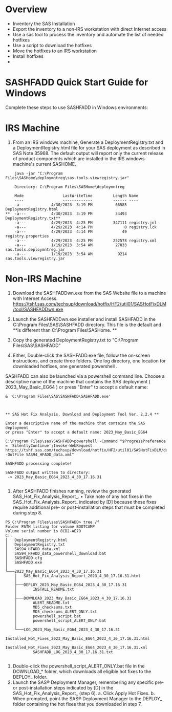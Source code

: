 # Overview 
- Inventory the SAS Installation
- Export the inventory to a non-IRS workstation with direct Internet access
- Use a sas tool to process the inventory and automate the list of needed hotfixes
- Use a script to download the hotfixes
- Move the hotfixes to an IRS workstation
- Install hotfixes
- 
# SASHFADD Quick Start Guide for Windows
Complete these steps to use SASHFADD in Windows environments:

# IRS Machine

1. From an IRS windows machine,  Generate a DeploymentRegistry.txt and a DeploymentRegistry.html file for your SAS deployment as described in SAS Note 35968.  The default output will report only the current release of product components which are installed in the IRS windows machine's current SASHOME.
```
    java -jar "C:\Program Files\SASHome\deploymntreg\sas.tools.viewregistry.jar"

    Directory: C:\Program Files\SASHome\deploymntreg

    Mode                 LastWriteTime         Length Name
    ----                 -------------         ------ ----
    -a---           4/30/2023  3:19 PM          66585 DeploymentRegistry.html
**  -a---           4/30/2023  3:19 PM          34493 DeploymentRegistry.txt**
    -a---           4/29/2023  4:25 PM         347111 registry.jnl
    -a---           4/29/2023  4:14 PM              0 registry.lck
    -a---           4/29/2023  4:14 PM             49 registry.properties
    -a---           4/29/2023  4:25 PM         252578 registry.xml
    -a---           1/19/2023  3:54 AM          27033 sas.tools.deploymntreg.jar
    -a---           1/19/2023  3:54 AM           9214 sas.tools.viewregistry.jar

```
# Non-IRS Machine 

1. Download the SASHFADDwn.exe from the SAS Website file to a machine with Internet Access. https://tshf.sas.com/techsup/download/hotfix/HF2/util01/SASHotFixDLM/tool/SASHFADDwn.exe

2. Launch the SASHFADDwn.exe installer and install SASHFADD in the C:\Program Files\SAS\SASHFADD directory. This file is the default and **is different than C:\Program Files\SASHome. **

3. Copy the generated DeploymentRegistry.txt to "C:\Program Files\SAS\SASHFADD"

4. Either, Double-click the SASHFADD.exe file, follow the on-screen instructions, and create three folders. One log directory, one location for downloaded hotfixes, one generated powershell .  

SASHFADD can also be launched via a powershell command line.  Choose a  descriptive name of the machine that contains the SAS deployment ( 2023_May_Basic_EG64 ) or press "Enter" to accept a default name:

```
& 'C:\Program Files\SAS\SASHFADD\SASHFADD.exe'
   


** SAS Hot Fix Analysis, Download and Deployment Tool Ver. 2.2.4 **

Enter a descriptive name of the machine that contains the SAS deployment
or press "Enter" to accept a default name: 2023_May_Basic_EG64

C:\Program Files\sas\SASHFADD>powershell -Command "$ProgressPreference = 'SilentlyContinue';Invoke-WebRequest https://tshf.sas.com/techsup/download/hotfix/HF2/util01/SASHotFixDLM/data/SAS94_HFADD_data.xml -OutFile SAS94_HFADD_data.xml"

SASHFADD processing complete!

SASHFADD output written to directory:
 -> 2023_May_Basic_EG64_2023_4_30_17.16.31


```

1. After SASHFADD finishes running, review the generated SAS_Hot_Fix_Analysis_Report_.
• Take note of any hot fixes in the SAS_Hot_Fix_Analysis_Report_ indicated by [D] because these fixes require additional pre- or post-installation steps that must be completed during step 8.
```
PS C:\Program Files\sas\SASHFADD> tree /f                                                                                                                                                     Folder PATH listing for volume BOOTCAMP
Volume serial number is 8CB2-AE79
C:.
│   DeploymentRegistry.html
│   DeploymentRegistry.txt
│   SAS94_HFADD_data.xml
│   SAS94_HFADD_data_powershell_download.bat
│   SASHFADD.cfg
│   SASHFADD.exe
│
└───2023_May_Basic_EG64_2023_4_30_17.16.31
    │   SAS_Hot_Fix_Analysis_Report_2023_4_30_17.16.31.html
    │
    ├───DEPLOY_2023_May_Basic_EG64_2023_4_30_17.16.31
    │       INSTALL_README.txt
    │
    ├───DOWNLOAD_2023_May_Basic_EG64_2023_4_30_17.16.31
    │       ALERT_README.txt
    │       MD5_checksums.txt
    │       MD5_checksums_ALERT_ONLY.txt
    │       powershell_script.bat
    │       powershell_script_ALERT_ONLY.bat
    │
    └───LOG_2023_May_Basic_EG64_2023_4_30_17.16.31
            Installed_Hot_Fixes_2023_May_Basic_EG64_2023_4_30_17.16.31.html
            Installed_Hot_Fixes_2023_May_Basic_EG64_2023_4_30_17.16.31.xml
            SASHFADD_LOG_2023_4_30_17.16.31.txt


```

1. Double-click the powershell_script_ALERT_ONLY.bat file in the DOWNLOAD_* folder, which downloads all eligible hot fixes to the DEPLOY_ folder.
2. Launch the SAS® Deployment Manager, remembering any specific pre- or post-installation steps indicated by [D] in the SAS_Hot_Fix_Analysis_Report_ (step 6). 
    a. Click Apply Hot Fixes.
    b. When prompted, point the SAS® Deployment Manager to the DEPLOY_ folder containing the hot fixes that you downloaded in step 7.


